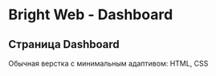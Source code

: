 # Bright Web - Dashboard

## Страница Dashboard

Обычная верстка с минимальным адаптивом: HTML, CSS

